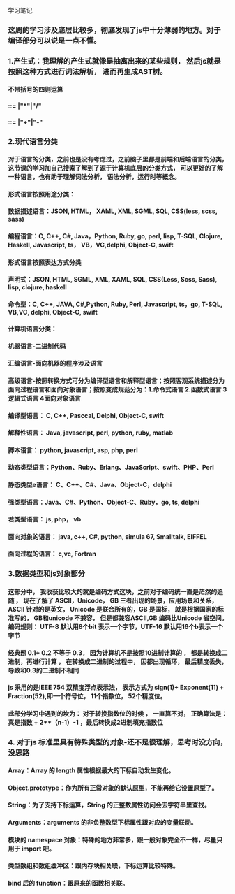 学习笔记
### 这周的学习涉及底层比较多，彻底发现了js中十分薄弱的地方。对于编译部分可以说是一点不懂。
### 1.产生式：我理解的产生式就像是抽离出来的某些规则， 然后js就是按照这种方式进行词法解析， 进而再生成AST树。
#### 不带括号的四则运算
#### <ME> ::= <Number>|<ME>"*"<Number>|<ME>"/"<Number>

#### <AE> ::= <ME>|<AE>"+"<ME>|<AE>"-"<ME>
### 2.现代语言分类
#### 对于语言的分类，之前也是没有考虑过，之前脑子里都是前端和后端语言的分类， 这节课的学习加自己搜索了解到了源于计算机底层的分类方式， 可以更好的了解一种语言，也有助于理解词法分析， 语法分析，运行时等概念。
#### 形式语言按照用途分类：

#### 数据描述语言：JSON, HTML， XAML, XML, SGML, SQL, CSS(less, scss, sass)

#### 编程语言：C, C++, C#, Java，Python, Ruby, go, perl, lisp, T-SQL, Clojure, Haskell, Javascript, ts， VB，VC,delphi, Object-C, swift

#### 形式语言按照表达方式分类

#### 声明式：JSON, HTML, SGML, XML, XAML, SQL, CSS(Less, Scss, Sass), lisp, clojure, haskell

#### 命令型：C, C++, JAVA, C#,Python, Ruby, Perl, Javascript, ts，go, T-SQL, VB,VC,  delphi, Object-C, swift

#### 计算机语言分类：

#### 机器语言-二进制代码

#### 汇编语言-面向机器的程序涉及语言

#### 高级语言-按照转换方式可分为编译型语言和解释型语言；按照客观系统描述分为面向过程语言和面向对象语言；按照变成规范分为：1.命令式语言 2.函数式语言 3 逻辑式语言 4面向对象语言

#### 编译型语言： C, C++, Pasccal, Delphi, Object-C, swift

#### 解释性语言： Java, javascript, perl, python, ruby, matlab

#### 脚本语言： python, javascript, asp, php, perl

#### 动态类型语言：Python、Ruby、Erlang、JavaScript、swift、PHP、Perl

#### 静态类型e语言： C、C++、C#、Java、Object-C，delphi 

#### 强类型语言：Java、C#、Python、Object-C、Ruby，go, ts, delphi

#### 若类型语言： js, php， vb

#### 面向对象的语言： java, c++, C#, python, simula 67, Smalltalk, EIFFEL

#### 面向过程的语言： c,vc, Fortran

### 3.数据类型和js对象部分
#### 这部分中， 我收获比较大的就是编码方式这块，之前对于编码统一直是茫然的追随 ， 现在了解了 ASCII，Unicode， GB 三者出现的场景，应用场景和关系，ASCII 针对的是英文， Unicode 是联合所有的，GB 是国标， 就是根据国家的标准写的， GB和unicode 不兼容， 但是都兼容ASCII,GB 编码比Unicode 省空间。编码规则： UTF-8 默认用8个bit 表示一个字节，UTF-16 默认用16个b表示一个字节

#### 经典题 0.1+ 0.2 不等于 0.3， 因为计算机不是按照10进制计算的 ， 都是转换成二进制，再进行计算 ， 在转换成二进制的过程中， 因都出现循环， 最后精度丢失， 导致和0.3的二进制不相同

#### js 采用的是IEEE 754 双精度浮点表示法， 表示方式为 sign(1)+ Exponent(11) + Fraction(52),即一个符号位， 11个指数位， 52个精度位。
#### 此部分学习中遇到的坎为： 对于转换指数位的时候 ， 一直算不对， 正确算法是： 真是指数 + 2**（n-1）-1 ，最后转换成2进制填充指数位

### 4. 对于js 标准里具有特殊类型的对象-还不是很理解，思考时没方向， 没思路
#### Array：Array 的 length 属性根据最大的下标自动发生变化。
#### Object.prototype：作为所有正常对象的默认原型，不能再给它设置原型了。
#### String：为了支持下标运算，String 的正整数属性访问会去字符串里查找。
#### Arguments：arguments 的非负整数型下标属性跟对应的变量联动。
#### 模块的 namespace 对象：特殊的地方非常多，跟一般对象完全不一样，尽量只用于 import 吧。
#### 类型数组和数组缓冲区：跟内存块相关联，下标运算比较特殊。
#### bind 后的 function：跟原来的函数相关联。

